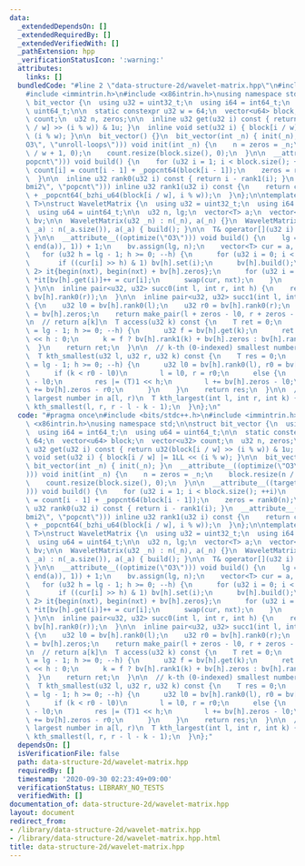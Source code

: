 ```yaml
---
data:
  _extendedDependsOn: []
  _extendedRequiredBy: []
  _extendedVerifiedWith: []
  _pathExtension: hpp
  _verificationStatusIcon: ':warning:'
  attributes:
    links: []
  bundledCode: "#line 2 \"data-structure-2d/wavelet-matrix.hpp\"\n#include <bits/stdc++.h>\n\
    #include <immintrin.h>\n#include <x86intrin.h>\nusing namespace std;\n\nstruct\
    \ bit_vector {\n  using u32 = uint32_t;\n  using i64 = int64_t;\n  using u64 =\
    \ uint64_t;\n\n  static constexpr u32 w = 64;\n  vector<u64> block;\n  vector<u32>\
    \ count;\n  u32 n, zeros;\n\n  inline u32 get(u32 i) const { return u32(block[i\
    \ / w] >> (i % w)) & 1u; }\n  inline void set(u32 i) { block[i / w] |= 1LL <<\
    \ (i % w); }\n\n  bit_vector() {}\n  bit_vector(int _n) { init(_n); }\n  __attribute__((optimize(\"\
    O3\", \"unroll-loops\"))) void init(int _n) {\n    n = zeros = _n;\n    block.resize(n\
    \ / w + 1, 0);\n    count.resize(block.size(), 0);\n  }\n\n  __attribute__((target(\"\
    popcnt\"))) void build() {\n    for (u32 i = 1; i < block.size(); ++i)\n     \
    \ count[i] = count[i - 1] + _popcnt64(block[i - 1]);\n    zeros = rank0(n);\n\
    \  }\n\n  inline u32 rank0(u32 i) const { return i - rank1(i); }\n  __attribute__((target(\"\
    bmi2\", \"popcnt\"))) inline u32 rank1(u32 i) const {\n    return count[i / w]\
    \ + _popcnt64(_bzhi_u64(block[i / w], i % w));\n  }\n};\n\ntemplate <typename\
    \ T>\nstruct WaveletMatrix {\n  using u32 = uint32_t;\n  using i64 = int64_t;\n\
    \  using u64 = uint64_t;\n\n  u32 n, lg;\n  vector<T> a;\n  vector<bit_vector>\
    \ bv;\n\n  WaveletMatrix(u32 _n) : n(_n), a(_n) {}\n  WaveletMatrix(const vector<T>&\
    \ _a) : n(_a.size()), a(_a) { build(); }\n\n  T& operator[](u32 i) { return a[i];\
    \ }\n\n  __attribute__((optimize(\"O3\"))) void build() {\n    lg = __lg(max<T>(*max_element(begin(a),\
    \ end(a)), 1)) + 1;\n    bv.assign(lg, n);\n    vector<T> cur = a, nxt(n);\n \
    \   for (u32 h = lg - 1; h >= 0; --h) {\n      for (u32 i = 0; i < n; ++i)\n \
    \       if ((cur[i] >> h) & 1) bv[h].set(i);\n      bv[h].build();\n      array<decltype(begin(nxt)),\
    \ 2> it{begin(nxt), begin(nxt) + bv[h].zeros};\n      for (u32 i = 0; i < n; ++i)\
    \ *it[bv[h].get(i)]++ = cur[i];\n      swap(cur, nxt);\n    }\n    return;\n \
    \ }\n\n  inline pair<u32, u32> succ0(int l, int r, int h) {\n    return make_pair(bv[h].rank0(l),\
    \ bv[h].rank0(r));\n  }\n\n  inline pair<u32, u32> succ1(int l, int r, int h)\
    \ {\n    u32 l0 = bv[h].rank0(l);\n    u32 r0 = bv[h].rank0(r);\n    u32 zeros\
    \ = bv[h].zeros;\n    return make_pair(l + zeros - l0, r + zeros - r0);\n  }\n\
    \n  // return a[k]\n  T access(u32 k) const {\n    T ret = 0;\n    for (u32 h\
    \ = lg - 1; h >= 0; --h) {\n      u32 f = bv[h].get(k);\n      ret |= f ? T(1)\
    \ << h : 0;\n      k = f ? bv[h].rank1(k) + bv[h].zeros : bv[h].rank0(k);\n  \
    \  }\n    return ret;\n  }\n\n  // k-th (0-indexed) smallest number in a[l, r)\n\
    \  T kth_smallest(u32 l, u32 r, u32 k) const {\n    T res = 0;\n    for (u32 h\
    \ = lg - 1; h >= 0; --h) {\n      u32 l0 = bv[h].rank0(l), r0 = bv[h].rank0(r);\n\
    \      if (k < r0 - l0)\n        l = l0, r = r0;\n      else {\n        k -= r0\
    \ - l0;\n        res |= (T)1 << h;\n        l += bv[h].zeros - l0;\n        r\
    \ += bv[h].zeros - r0;\n      }\n    }\n    return res;\n  }\n\n  // k-th (0-indexed)\
    \ largest number in a[l, r)\n  T kth_largest(int l, int r, int k) {\n    return\
    \ kth_smallest(l, r, r - l - k - 1);\n  }\n};\n"
  code: "#pragma once\n#include <bits/stdc++.h>\n#include <immintrin.h>\n#include\
    \ <x86intrin.h>\nusing namespace std;\n\nstruct bit_vector {\n  using u32 = uint32_t;\n\
    \  using i64 = int64_t;\n  using u64 = uint64_t;\n\n  static constexpr u32 w =\
    \ 64;\n  vector<u64> block;\n  vector<u32> count;\n  u32 n, zeros;\n\n  inline\
    \ u32 get(u32 i) const { return u32(block[i / w] >> (i % w)) & 1u; }\n  inline\
    \ void set(u32 i) { block[i / w] |= 1LL << (i % w); }\n\n  bit_vector() {}\n \
    \ bit_vector(int _n) { init(_n); }\n  __attribute__((optimize(\"O3\", \"unroll-loops\"\
    ))) void init(int _n) {\n    n = zeros = _n;\n    block.resize(n / w + 1, 0);\n\
    \    count.resize(block.size(), 0);\n  }\n\n  __attribute__((target(\"popcnt\"\
    ))) void build() {\n    for (u32 i = 1; i < block.size(); ++i)\n      count[i]\
    \ = count[i - 1] + _popcnt64(block[i - 1]);\n    zeros = rank0(n);\n  }\n\n  inline\
    \ u32 rank0(u32 i) const { return i - rank1(i); }\n  __attribute__((target(\"\
    bmi2\", \"popcnt\"))) inline u32 rank1(u32 i) const {\n    return count[i / w]\
    \ + _popcnt64(_bzhi_u64(block[i / w], i % w));\n  }\n};\n\ntemplate <typename\
    \ T>\nstruct WaveletMatrix {\n  using u32 = uint32_t;\n  using i64 = int64_t;\n\
    \  using u64 = uint64_t;\n\n  u32 n, lg;\n  vector<T> a;\n  vector<bit_vector>\
    \ bv;\n\n  WaveletMatrix(u32 _n) : n(_n), a(_n) {}\n  WaveletMatrix(const vector<T>&\
    \ _a) : n(_a.size()), a(_a) { build(); }\n\n  T& operator[](u32 i) { return a[i];\
    \ }\n\n  __attribute__((optimize(\"O3\"))) void build() {\n    lg = __lg(max<T>(*max_element(begin(a),\
    \ end(a)), 1)) + 1;\n    bv.assign(lg, n);\n    vector<T> cur = a, nxt(n);\n \
    \   for (u32 h = lg - 1; h >= 0; --h) {\n      for (u32 i = 0; i < n; ++i)\n \
    \       if ((cur[i] >> h) & 1) bv[h].set(i);\n      bv[h].build();\n      array<decltype(begin(nxt)),\
    \ 2> it{begin(nxt), begin(nxt) + bv[h].zeros};\n      for (u32 i = 0; i < n; ++i)\
    \ *it[bv[h].get(i)]++ = cur[i];\n      swap(cur, nxt);\n    }\n    return;\n \
    \ }\n\n  inline pair<u32, u32> succ0(int l, int r, int h) {\n    return make_pair(bv[h].rank0(l),\
    \ bv[h].rank0(r));\n  }\n\n  inline pair<u32, u32> succ1(int l, int r, int h)\
    \ {\n    u32 l0 = bv[h].rank0(l);\n    u32 r0 = bv[h].rank0(r);\n    u32 zeros\
    \ = bv[h].zeros;\n    return make_pair(l + zeros - l0, r + zeros - r0);\n  }\n\
    \n  // return a[k]\n  T access(u32 k) const {\n    T ret = 0;\n    for (u32 h\
    \ = lg - 1; h >= 0; --h) {\n      u32 f = bv[h].get(k);\n      ret |= f ? T(1)\
    \ << h : 0;\n      k = f ? bv[h].rank1(k) + bv[h].zeros : bv[h].rank0(k);\n  \
    \  }\n    return ret;\n  }\n\n  // k-th (0-indexed) smallest number in a[l, r)\n\
    \  T kth_smallest(u32 l, u32 r, u32 k) const {\n    T res = 0;\n    for (u32 h\
    \ = lg - 1; h >= 0; --h) {\n      u32 l0 = bv[h].rank0(l), r0 = bv[h].rank0(r);\n\
    \      if (k < r0 - l0)\n        l = l0, r = r0;\n      else {\n        k -= r0\
    \ - l0;\n        res |= (T)1 << h;\n        l += bv[h].zeros - l0;\n        r\
    \ += bv[h].zeros - r0;\n      }\n    }\n    return res;\n  }\n\n  // k-th (0-indexed)\
    \ largest number in a[l, r)\n  T kth_largest(int l, int r, int k) {\n    return\
    \ kth_smallest(l, r, r - l - k - 1);\n  }\n};"
  dependsOn: []
  isVerificationFile: false
  path: data-structure-2d/wavelet-matrix.hpp
  requiredBy: []
  timestamp: '2020-09-30 02:23:49+09:00'
  verificationStatus: LIBRARY_NO_TESTS
  verifiedWith: []
documentation_of: data-structure-2d/wavelet-matrix.hpp
layout: document
redirect_from:
- /library/data-structure-2d/wavelet-matrix.hpp
- /library/data-structure-2d/wavelet-matrix.hpp.html
title: data-structure-2d/wavelet-matrix.hpp
---
```

